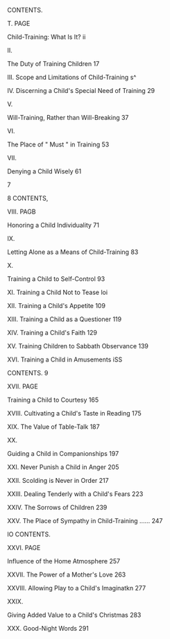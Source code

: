 CONTENTS.



T. PAGE

Child-Training: What Is It? ii

II.

The Duty of Training Children 17

III. Scope and Limitations of Child-Training s^

IV. Discerning a Child's Special Need of Training 29

V.

Will-Training, Rather than Will-Breaking 37

VI.

The Place of " Must " in Training 53

VII.

Denying a Child Wisely 61

7



8 CONTENTS,

VIII. PAGB

Honoring a Child Individuality 71

IX.

Letting Alone as a Means of Child-Training 83

X.

Training a Child to Self-Control 93

XI. Training a Child Not to Tease loi

XII. Training a Child's Appetite 109

XIII. Training a Child as a Questioner 119

XIV. Training a Child's Faith 129

XV. Training Children to Sabbath Observance 139

XVI. Training a Child in Amusements iSS



CONTENTS. 9

XVII. PAGE

Training a Child to Courtesy 165

XVIII. Cultivating a Child's Taste in Reading 175

XIX. The Value of Table-Talk 187

XX.

Guiding a Child in Companionships 197

XXI. Never Punish a Child in Anger 205

XXII. Scolding is Never in Order 217

XXIII. Dealing Tenderly with a Child's Fears 223

XXIV. The Sorrows of Children 239

XXV. The Place of Sympathy in Child-Training ...... 247



lO CONTENTS.

XXVI. PAGE

Influence of the Home Atmosphere 257

XXVII. The Power of a Mother's Love 263

XXVIII. Allowing Play to a Child's Imaginatkn 277

XXIX.

Giving Added Value to a Child's Christmas 283

XXX. Good-Night Words 291